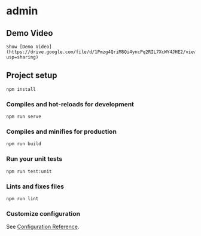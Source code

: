 # admin

## Demo Video
```
Show [Demo Video](https://drive.google.com/file/d/1Pmzg4QriM8Qi4yncPq2RIL7XcWY4JHE2/view?usp=sharing)
```


## Project setup
```
npm install
```

### Compiles and hot-reloads for development
```
npm run serve
```

### Compiles and minifies for production
```
npm run build
```

### Run your unit tests
```
npm run test:unit
```

### Lints and fixes files
```
npm run lint
```

### Customize configuration
See [Configuration Reference](https://cli.vuejs.org/config/).
